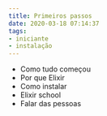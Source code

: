```yaml
---
title: Primeiros passos
date: 2020-03-18 07:14:37
tags:
- iniciante
- instalação
---
```

- Como tudo começou
- Por que Elixir
- Como instalar
- Elixir school
- Falar das pessoas
